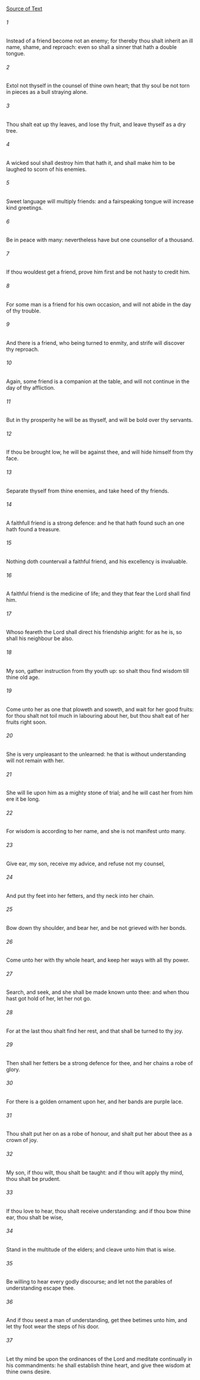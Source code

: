 [Source of Text](https://github.com/scrollmapper/bible_databases_deuterocanonical)

###### 1
Instead of a friend become not an enemy; for thereby thou shalt inherit an ill name, shame, and reproach: even so shall a sinner that hath a double tongue.

###### 2
Extol not thyself in the counsel of thine own heart; that thy soul be not torn in pieces as a bull straying alone.

###### 3
Thou shalt eat up thy leaves, and lose thy fruit, and leave thyself as a dry tree.

###### 4
A wicked soul shall destroy him that hath it, and shall make him to be laughed to scorn of his enemies.

###### 5
Sweet language will multiply friends: and a fairspeaking tongue will increase kind greetings.

###### 6
Be in peace with many: nevertheless have but one counsellor of a thousand.

###### 7
If thou wouldest get a friend, prove him first and be not hasty to credit him.

###### 8
For some man is a friend for his own occasion, and will not abide in the day of thy trouble.

###### 9
And there is a friend, who being turned to enmity, and strife will discover thy reproach.

###### 10
Again, some friend is a companion at the table, and will not continue in the day of thy affliction.

###### 11
But in thy prosperity he will be as thyself, and will be bold over thy servants.

###### 12
If thou be brought low, he will be against thee, and will hide himself from thy face.

###### 13
Separate thyself from thine enemies, and take heed of thy friends.

###### 14
A faithfull friend is a strong defence: and he that hath found such an one hath found a treasure.

###### 15
Nothing doth countervail a faithful friend, and his excellency is invaluable.

###### 16
A faithful friend is the medicine of life; and they that fear the Lord shall find him.

###### 17
Whoso feareth the Lord shall direct his friendship aright: for as he is, so shall his neighbour be also.

###### 18
My son, gather instruction from thy youth up: so shalt thou find wisdom till thine old age.

###### 19
Come unto her as one that ploweth and soweth, and wait for her good fruits: for thou shalt not toil much in labouring about her, but thou shalt eat of her fruits right soon.

###### 20
She is very unpleasant to the unlearned: he that is without understanding will not remain with her.

###### 21
She will lie upon him as a mighty stone of trial; and he will cast her from him ere it be long.

###### 22
For wisdom is according to her name, and she is not manifest unto many.

###### 23
Give ear, my son, receive my advice, and refuse not my counsel,

###### 24
And put thy feet into her fetters, and thy neck into her chain.

###### 25
Bow down thy shoulder, and bear her, and be not grieved with her bonds.

###### 26
Come unto her with thy whole heart, and keep her ways with all thy power.

###### 27
Search, and seek, and she shall be made known unto thee: and when thou hast got hold of her, let her not go.

###### 28
For at the last thou shalt find her rest, and that shall be turned to thy joy.

###### 29
Then shall her fetters be a strong defence for thee, and her chains a robe of glory.

###### 30
For there is a golden ornament upon her, and her bands are purple lace.

###### 31
Thou shalt put her on as a robe of honour, and shalt put her about thee as a crown of joy.

###### 32
My son, if thou wilt, thou shalt be taught: and if thou wilt apply thy mind, thou shalt be prudent.

###### 33
If thou love to hear, thou shalt receive understanding: and if thou bow thine ear, thou shalt be wise,

###### 34
Stand in the multitude of the elders; and cleave unto him that is wise.

###### 35
Be willing to hear every godly discourse; and let not the parables of understanding escape thee.

###### 36
And if thou seest a man of understanding, get thee betimes unto him, and let thy foot wear the steps of his door.

###### 37
Let thy mind be upon the ordinances of the Lord and meditate continually in his commandments: he shall establish thine heart, and give thee wisdom at thine owns desire.